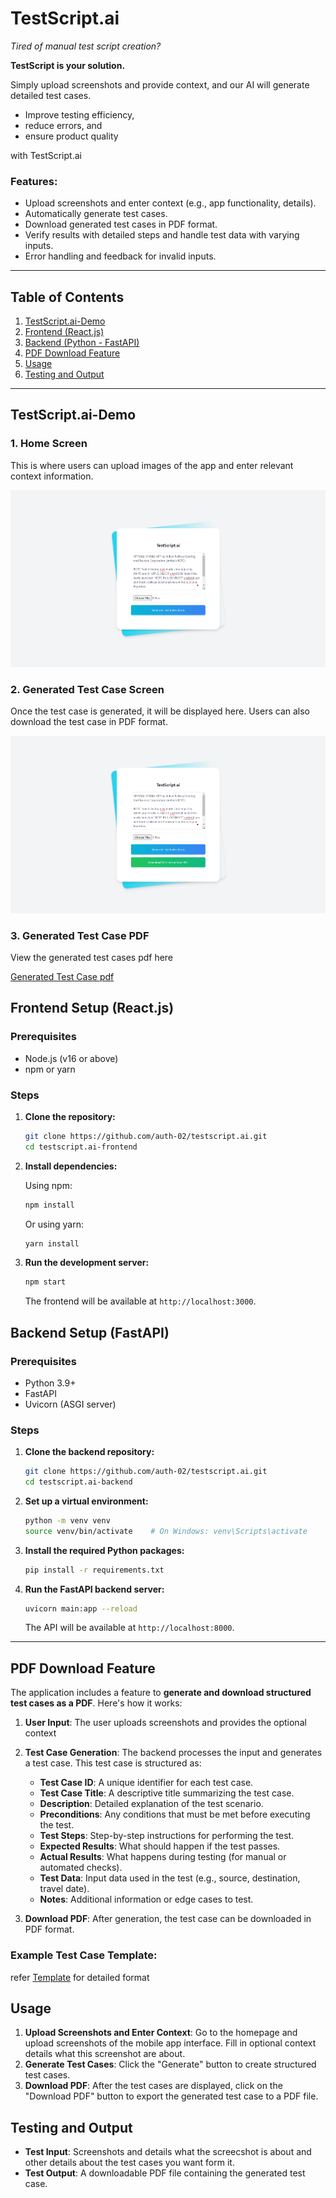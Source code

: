 # TestScript.ai

*Tired of manual test script creation?*

**TestScript is your solution.**

Simply upload screenshots and provide context, and our AI will generate detailed test cases. 

- Improve testing efficiency, 
- reduce errors, and 
- ensure product quality 

with TestScript.ai

### Features:
- Upload screenshots and enter context (e.g., app functionality, details).
- Automatically generate test cases.
- Download generated test cases in PDF format.
- Verify results with detailed steps and handle test data with varying inputs.
- Error handling and feedback for invalid inputs.

---

## Table of Contents

1. [TestScript.ai-Demo](#TestScript.ai-Demo)
2. [Frontend (React.js)](#frontend-setup)
3. [Backend (Python - FastAPI)](#backend-setup)
4. [PDF Download Feature](#pdf-download-feature)
5. [Usage](#usage)
6. [Testing and Output](#testing-and-output)

---

## TestScript.ai-Demo

### 1. **Home Screen**

This is where users can upload images of the app and enter relevant context information.

![Home Screen](./tests/ui/home_screen.png)

### 2. **Generated Test Case Screen**

Once the test case is generated, it will be displayed here. Users can also download the test case in PDF format.

![Generated Test Case Screen](./tests/ui/output.png)

### 3. **Generated Test Case PDF**

View the generated test cases pdf here

[Generated Test Case pdf](./tests/results/test_instructions.pdf)


## Frontend Setup (React.js)

### Prerequisites
- Node.js (v16 or above)
- npm or yarn

### Steps

1. **Clone the repository:**

    ```bash
    git clone https://github.com/auth-02/testscript.ai.git
    cd testscript.ai-frontend
    ```

2. **Install dependencies:**

    Using npm:

    ```bash
    npm install
    ```

    Or using yarn:

    ```bash
    yarn install
    ```

3. **Run the development server:**

    ```bash
    npm start
    ```

    The frontend will be available at `http://localhost:3000`.


## Backend Setup (FastAPI)

### Prerequisites
- Python 3.9+
- FastAPI
- Uvicorn (ASGI server)

### Steps

1. **Clone the backend repository:**

    ```bash
    git clone https://github.com/auth-02/testscript.ai.git
    cd testscript.ai-backend
    ```

2. **Set up a virtual environment:**

    ```bash
    python -m venv venv
    source venv/bin/activate    # On Windows: venv\Scripts\activate
    ```

3. **Install the required Python packages:**

    ```bash
    pip install -r requirements.txt
    ```

4. **Run the FastAPI backend server:**

    ```bash
    uvicorn main:app --reload
    ```

    The API will be available at `http://localhost:8000`.

---

## PDF Download Feature

The application includes a feature to **generate and download structured test cases as a PDF**. Here's how it works:

1. **User Input**: The user uploads screenshots and provides the optional context
2. **Test Case Generation**: The backend processes the input and generates a test case. This test case is structured as:
   - **Test Case ID**: A unique identifier for each test case.
   - **Test Case Title**: A descriptive title summarizing the test case.
   - **Description**: Detailed explanation of the test scenario.
   - **Preconditions**: Any conditions that must be met before executing the test.
   - **Test Steps**: Step-by-step instructions for performing the test.
   - **Expected Results**: What should happen if the test passes.
   - **Actual Results**: What happens during testing (for manual or automated checks).
   - **Test Data**: Input data used in the test (e.g., source, destination, travel date).
   - **Notes**: Additional information or edge cases to test.

3. **Download PDF**: After generation, the test case can be downloaded in PDF format.


### Example Test Case Template:

refer [Template](./template.txt) for detailed format


## Usage

1. **Upload Screenshots and Enter Context**: Go to the homepage and upload screenshots of the mobile app interface. Fill in optional context details what this screenshot are about.
2. **Generate Test Cases**: Click the "Generate" button to create structured test cases.
3. **Download PDF**: After the test cases are displayed, click on the "Download PDF" button to export the generated test case to a PDF file.

## Testing and Output

- **Test Input**: Screenshots and details what the screecshot is about and other details about the test cases you want form it.
- **Test Output**: A downloadable PDF file containing the generated test case.

